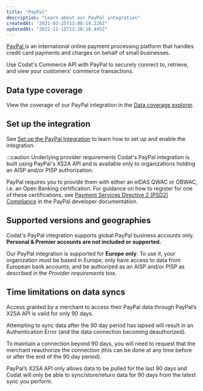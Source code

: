 ```yaml
---
title: "PayPal"
description: "Learn about our PayPal integration"
createdAt: "2021-03-25T13:08:19.226Z"
updatedAt: "2022-11-15T13:20:16.445Z"
---
```


<a className="external" href="https://www.paypal.com/" target="_blank">
  PayPal
</a> is an international online payment processing platform that handles credit card
payments and charges on behalf of small businesses.

Use Codat's Commerce API with PayPal to securely connect to, retrieve, and view your customers' commerce transactions.

## Data type coverage

View the coverage of our PayPal integration in the <a className="external" href="https://knowledge.codat.io/supported-features/commerce?view=tab-by-integration&integrationKey=gvom" target="_blank">Data coverage explorer</a>.

## Set up the integration

See [Set up the PayPal Integration](https://docs.codat.io/docs/set-up-paypal-in-production) to learn how to set up and enable the integration.

:::caution Underlying provider requirements
Codat's PayPal integration is built using PayPal's XS2A API and is available only to organizations holding an AISP and/or PISP authorization.

PayPal requires you to provide them with either an eIDAS QWAC or OBWAC, i.e. an Open Banking certification. For guidance on how to register for one of these certifications, see [Payment Services Directive 2 (PSD2) Compliance](https://developer.paypal.com/reference/guidelines/psd2-compliance/) in the PayPal developer documentation.

## Supported versions and geographies

Codat's PayPal integration supports global PayPal business accounts only. **Personal & Premier accounts are not included or supported.**

Our PayPal integration is supported for **Europe only**. To use it, your organization must be based in Europe; only have access to data from European bank accounts; and be authorized as an AISP and/or PISP as described in the _Provider requirements_ box.

## Time limitations on data syncs

Access granted by a merchant to access their PayPal data through PayPal’s X2SA API is valid for only 90 days.

Attempting to sync data after the 90 day period has lapsed will result in an Authentication Error (and the data connection becoming deauthorized).

To maintain a connection beyond 90 days, you will need to request that the merchant reauthorize the connection (this can be done at any time before or after the end of the 90 day period).

PayPal’s X2SA API only allows data to be pulled for the last 90 days and Codat will only be able to sync/store/return data for 90 days from the latest sync you perform.

